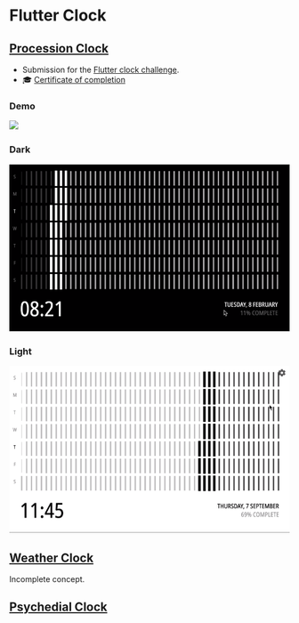 # Flutter Clock

## [Procession Clock](https://github.com/duanecilliers/flutter_clock/tree/master/procession_clock)

- Submission for the [Flutter clock challenge](https://flutter.dev/clock).
- :mortar_board: [Certificate of completion](https://www.credential.net/1e0ee114-5447-43b1-a4e3-99ea1b3b8467?key=5422a08a5f090aacb77a3ff64ad602343efb98ab1beeb3aa4571f601be656743)

### Demo

<img src='procession_clock/procession_clock_demo.gif'>

### Dark

<img src='procession_clock/procession_clock_dark.png'>

### Light

<img src='procession_clock/procession_clock_light.png'>

## [Weather Clock](https://github.com/duanecilliers/flutter_clock/tree/master/analog_clock_weather)

Incomplete concept.

## [Psychedial Clock](https://github.com/duanecilliers/flutter_clock/tree/master/psychedial_clock)
